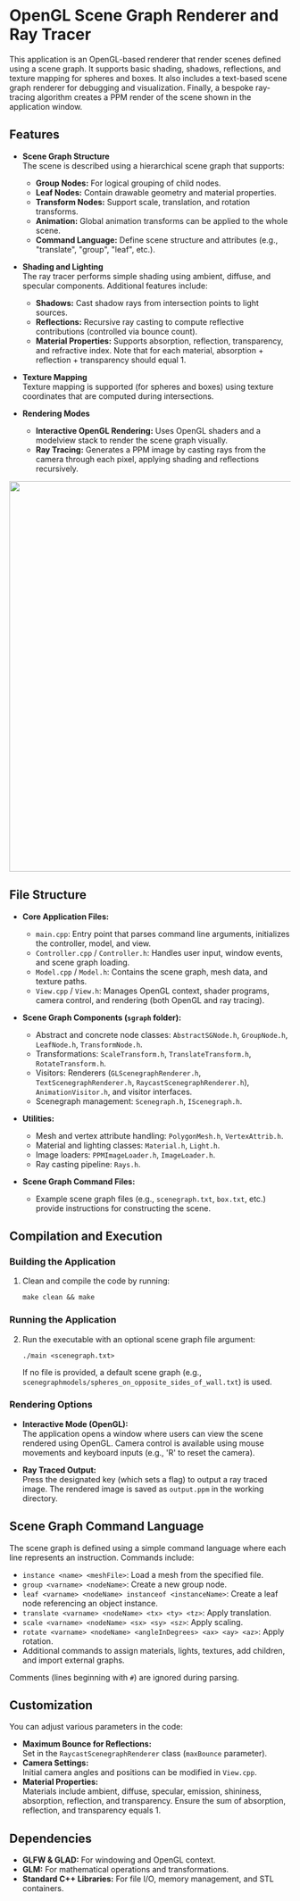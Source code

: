 # OpenGL Scene Graph Renderer and Ray Tracer

This application is an OpenGL-based renderer that render scenes defined using a scene graph. It supports basic shading, shadows, reflections, and texture mapping for spheres and boxes. It also includes a text-based scene graph renderer for debugging and visualization. Finally, a bespoke ray-tracing algorithm creates a PPM render of the scene shown in the application window.

## Features

- **Scene Graph Structure**  
  The scene is described using a hierarchical scene graph that supports:

  - **Group Nodes:** For logical grouping of child nodes.
  - **Leaf Nodes:** Contain drawable geometry and material properties.
  - **Transform Nodes:** Support scale, translation, and rotation transforms.
  - **Animation:** Global animation transforms can be applied to the whole scene.
  - **Command Language:** Define scene structure and attributes (e.g., "translate", "group", "leaf", etc.).

- **Shading and Lighting**  
  The ray tracer performs simple shading using ambient, diffuse, and specular components. Additional features include:

  - **Shadows:** Cast shadow rays from intersection points to light sources.
  - **Reflections:** Recursive ray casting to compute reflective contributions (controlled via bounce count).
  - **Material Properties:** Supports absorption, reflection, transparency, and refractive index. Note that for each material, absorption + reflection + transparency should equal 1.

- **Texture Mapping**  
  Texture mapping is supported (for spheres and boxes) using texture coordinates that are computed during intersections.

- **Rendering Modes**
  - **Interactive OpenGL Rendering:** Uses OpenGL shaders and a modelview stack to render the scene graph visually.
  - **Ray Tracing:** Generates a PPM image by casting rays from the camera through each pixel, applying shading and reflections recursively.
 
<p align="center">
  <img width="700" height="700" src="https://github.com/user-attachments/assets/840fdf28-d5cf-4a51-87f6-ae0fc7810276#center">
</p>

## File Structure

- **Core Application Files:**

  - `main.cpp`: Entry point that parses command line arguments, initializes the controller, model, and view.
  - `Controller.cpp` / `Controller.h`: Handles user input, window events, and scene graph loading.
  - `Model.cpp` / `Model.h`: Contains the scene graph, mesh data, and texture paths.
  - `View.cpp` / `View.h`: Manages OpenGL context, shader programs, camera control, and rendering (both OpenGL and ray tracing).

- **Scene Graph Components (`sgraph` folder):**

  - Abstract and concrete node classes: `AbstractSGNode.h`, `GroupNode.h`, `LeafNode.h`, `TransformNode.h`.
  - Transformations: `ScaleTransform.h`, `TranslateTransform.h`, `RotateTransform.h`.
  - Visitors: Renderers (`GLScenegraphRenderer.h`, `TextScenegraphRenderer.h`, `RaycastScenegraphRenderer.h`), `AnimationVisitor.h`, and visitor interfaces.
  - Scenegraph management: `Scenegraph.h`, `IScenegraph.h`.

- **Utilities:**

  - Mesh and vertex attribute handling: `PolygonMesh.h`, `VertexAttrib.h`.
  - Material and lighting classes: `Material.h`, `Light.h`.
  - Image loaders: `PPMImageLoader.h`, `ImageLoader.h`.
  - Ray casting pipeline: `Rays.h`.

- **Scene Graph Command Files:**
  - Example scene graph files (e.g., `scenegraph.txt`, `box.txt`, etc.) provide instructions for constructing the scene.

## Compilation and Execution

### Building the Application

1. Clean and compile the code by running:
   ```
   make clean && make
   ```

### Running the Application

2. Run the executable with an optional scene graph file argument:
   ```
   ./main <scenegraph.txt>
   ```
   If no file is provided, a default scene graph (e.g., `scenegraphmodels/spheres_on_opposite_sides_of_wall.txt`) is used.

### Rendering Options

- **Interactive Mode (OpenGL):**  
  The application opens a window where users can view the scene rendered using OpenGL. Camera control is available using mouse movements and keyboard inputs (e.g., 'R' to reset the camera).

- **Ray Traced Output:**  
  Press the designated key (which sets a flag) to output a ray traced image. The rendered image is saved as `output.ppm` in the working directory.

## Scene Graph Command Language

The scene graph is defined using a simple command language where each line represents an instruction. Commands include:

- `instance <name> <meshFile>`: Load a mesh from the specified file.
- `group <varname> <nodeName>`: Create a new group node.
- `leaf <varname> <nodeName> instanceof <instanceName>`: Create a leaf node referencing an object instance.
- `translate <varname> <nodeName> <tx> <ty> <tz>`: Apply translation.
- `scale <varname> <nodeName> <sx> <sy> <sz>`: Apply scaling.
- `rotate <varname> <nodeName> <angleInDegrees> <ax> <ay> <az>`: Apply rotation.
- Additional commands to assign materials, lights, textures, add children, and import external graphs.

Comments (lines beginning with `#`) are ignored during parsing.

## Customization

You can adjust various parameters in the code:

- **Maximum Bounce for Reflections:**  
  Set in the `RaycastScenegraphRenderer` class (`maxBounce` parameter).
- **Camera Settings:**  
  Initial camera angles and positions can be modified in `View.cpp`.
- **Material Properties:**  
  Materials include ambient, diffuse, specular, emission, shininess, absorption, reflection, and transparency. Ensure the sum of absorption, reflection, and transparency equals 1.

## Dependencies

- **GLFW & GLAD:** For windowing and OpenGL context.
- **GLM:** For mathematical operations and transformations.
- **Standard C++ Libraries:** For file I/O, memory management, and STL containers.
